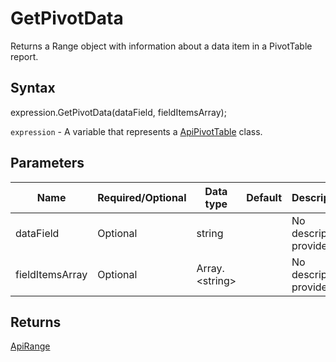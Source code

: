 # GetPivotData

Returns a Range object with information about a data item in a PivotTable report.

## Syntax

expression.GetPivotData(dataField, fieldItemsArray);

`expression` - A variable that represents a [ApiPivotTable](../ApiPivotTable.md) class.

## Parameters

| **Name** | **Required/Optional** | **Data type** | **Default** | **Description** |
| ------------- | ------------- | ------------- | ------------- | ------------- |
| dataField | Optional | string |  | No description provided. |
| fieldItemsArray | Optional | Array.&lt;string&gt; |  | No description provided. |

## Returns

[ApiRange](../../ApiRange/ApiRange.md)